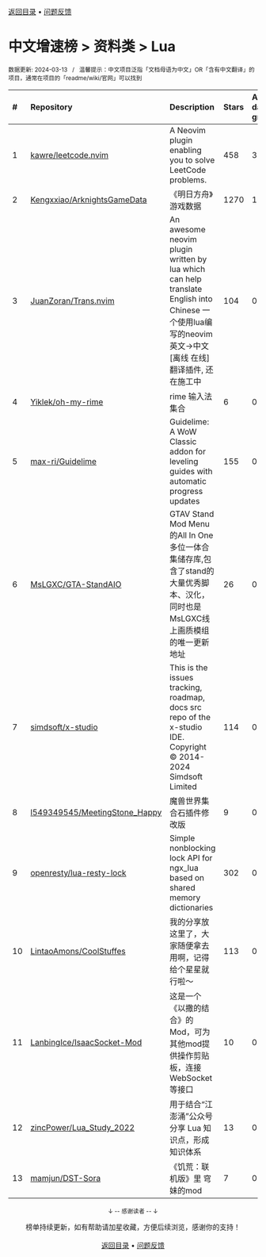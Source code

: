 <a href="https://github.com/GrowingGit/GitHub-Chinese-Top-Charts#github中文排行榜">返回目录</a> • <a href="/content/docs/feedback.md">问题反馈</a>

# 中文增速榜 > 资料类 > Lua
<sub>数据更新: 2024-03-13&nbsp;&nbsp;&nbsp;/&nbsp;&nbsp;&nbsp;温馨提示：中文项目泛指「文档母语为中文」OR「含有中文翻译」的项目，通常在项目的「readme/wiki/官网」可以找到</sub>

|#|Repository|Description|Stars|Average daily growth|Updated|
|:-|:-|:-|:-|:-|:-|
|1|[kawre/leetcode.nvim](https://github.com/kawre/leetcode.nvim)|A Neovim plugin enabling you to solve LeetCode problems.|458|3|2024-03-12|
|2|[Kengxxiao/ArknightsGameData](https://github.com/Kengxxiao/ArknightsGameData)|《明日方舟》游戏数据|1270|1|2024-03-07|
|3|[JuanZoran/Trans.nvim](https://github.com/JuanZoran/Trans.nvim)|An awesome neovim plugin written by lua which can help translate English into Chinese 一个使用lua编写的neovim英文->中文[离线    在线]翻译插件, 还在施工中|104|0|2024-02-13|
|4|[Yiklek/oh-my-rime](https://github.com/Yiklek/oh-my-rime)|rime 输入法集合|6|0|2023-11-04|
|5|[max-ri/Guidelime](https://github.com/max-ri/Guidelime)|Guidelime: A WoW Classic addon for leveling guides with automatic progress updates|155|0|2023-12-19|
|6|[MsLGXC/GTA-StandAIO](https://github.com/MsLGXC/GTA-StandAIO)|GTAV Stand Mod Menu的All In One多位一体合集储存库,包含了stand的大量优秀脚本、汉化，同时也是MsLGXC线上画质模组的唯一更新地址|26|0|2024-03-04|
|7|[simdsoft/x-studio](https://github.com/simdsoft/x-studio)|This is the issues tracking, roadmap, docs src repo of the x-studio IDE. Copyright © 2014-2024 Simdsoft Limited|114|0|2024-02-10|
|8|[l549349545/MeetingStone_Happy](https://github.com/l549349545/MeetingStone_Happy)|魔兽世界集合石插件修改版|9|0|2023-11-16|
|9|[openresty/lua-resty-lock](https://github.com/openresty/lua-resty-lock)|Simple nonblocking lock API for ngx_lua based on shared memory dictionaries|302|0|2023-11-23|
|10|[LintaoAmons/CoolStuffes](https://github.com/LintaoAmons/CoolStuffes)|我的分享放这里了，大家随便拿去用啊，记得给个星星就行啦～|113|0|2024-03-09|
|11|[LanbingIce/IsaacSocket-Mod](https://github.com/LanbingIce/IsaacSocket-Mod)|这是一个《以撒的结合》的Mod，可为其他mod提供操作剪贴板，连接WebSocket等接口|10|0|2024-03-01|
|12|[zincPower/Lua_Study_2022](https://github.com/zincPower/Lua_Study_2022)|用于结合“江澎涌”公众号分享 Lua 知识点，形成知识体系|13|0|2023-11-24|
|13|[mamjun/DST-Sora](https://github.com/mamjun/DST-Sora)|《饥荒：联机版》里 穹妹的mod|7|0|2024-03-09|

<div align="center">
    <p><sub>↓ -- 感谢读者 -- ↓</sub></p>
    榜单持续更新，如有帮助请加星收藏，方便后续浏览，感谢你的支持！
</div>

<br/>

<div align="center"><a href="https://github.com/GrowingGit/GitHub-Chinese-Top-Charts#github中文排行榜">返回目录</a> • <a href="/content/docs/feedback.md">问题反馈</a></div>
